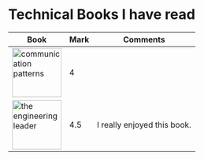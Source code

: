# Technical Books I have read

| Book                                                                                                                                                                                                                                    | Mark | Comments                    |
|-----------------------------------------------------------------------------------------------------------------------------------------------------------------------------------------------------------------------------------------|------|-----------------------------|
| <a href="https://www.oreilly.com/library/view/learning-domain-driven-design/9781098100124/" target="_blank"> <img src="https://www.oreilly.com/covers/urn:orm:book:9781098100124/400w/" alt="communication patterns" width="100"/> </a> | 4    |                             |
| <a href="https://www.oreilly.com/library/view/the-engineering-leader/9781098154059/" target="_blank"> <img src="https://www.oreilly.com/covers/urn:orm:book:9781098154059/400w/" alt="the engineering leader" width="100"/> </a>        | 4.5  | I really enjoyed this book. |
